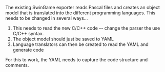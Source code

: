 The existing SwinGame exporter reads Pascal files and creates an object model that is translated into the different programming languages. This needs to be changed in several ways...

1. This needs to read the new C/C++ code -- change the parser the use C/C++ syntax.
1. The object model should just be saved to YAML
1. Language translators can then be created to read the YAML and generate code


For this to work, the YAML needs to capture the code structure and comments.
